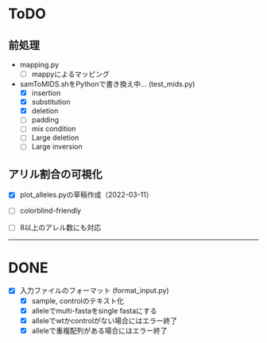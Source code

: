 # ToDO

## 前処理

+ mapping.py
  + [ ] mappyによるマッピング

+ samToMIDS.shをPythonで書き換え中… (test_mids.py)
  + [x] insertion
  + [x] substitution
  + [x] deletion
  + [ ] padding
  + [ ] mix condition
  + [ ] Large deletion
  + [ ] Large inversion

## アリル割合の可視化
+ [x] plot_alleles.pyの草稿作成（2022-03-11）
+ [ ] colorblind-friendly
+ [ ] 8以上のアレル数にも対応


---
# DONE

+ [x] 入力ファイルのフォーマット (format_input.py)
  + [x] sample, controlのテキスト化
  + [x] alleleでmulti-fastaをsingle fastaにする
  + [x] alleleでwtかcontrolがない場合にはエラー終了
  + [x] alleleで重複配列がある場合にはエラー終了

